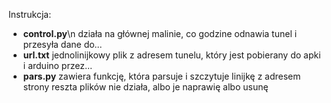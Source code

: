 Instrukcja:
* <b>control.py</b>\n
działa na głównej malinie, co godzine odnawia tunel i przesyła dane do…
* <b>url.txt</b>
jednolinijkowy plik z adresem tunelu, który jest pobierany do apki i arduino przez…
* <b>pars.py</b>
zawiera funkcję, która parsuje i szczytuje linijkę z adresem strony
reszta plików nie działa, albo je naprawię albo usunę

